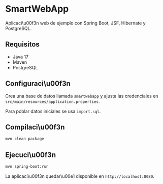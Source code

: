 # SmartWebApp

Aplicaci\u00f3n web de ejemplo con Spring Boot, JSF, Hibernate y PostgreSQL.

## Requisitos
- Java 17
- Maven
- PostgreSQL

## Configuraci\u00f3n
Crea una base de datos llamada `smartwebapp` y ajusta las credenciales en `src/main/resources/application.properties`.

Para poblar datos iniciales se usa `import.sql`.

## Compilaci\u00f3n
```bash
mvn clean package
```

## Ejecuci\u00f3n
```bash
mvn spring-boot:run
```
La aplicaci\u00f3n quedar\u00e1 disponible en `http://localhost:8080`.
